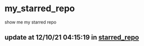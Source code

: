 # my_starred_repo
show me my starred repo

update at 12/10/21 04:15:19 in [starred_repo](./index.html)
---

